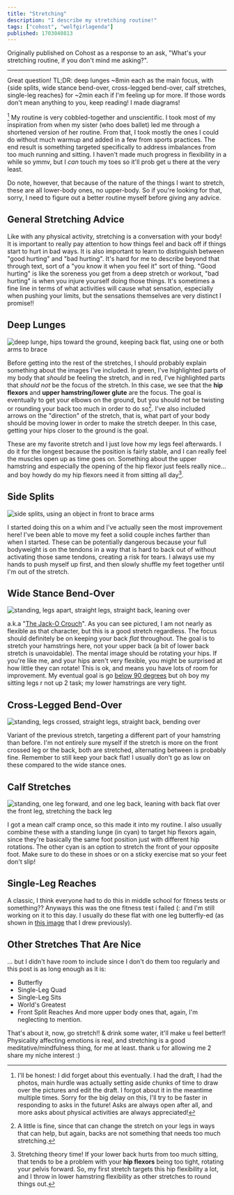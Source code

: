 ```yaml
---
title: "Stretching"
description: "I describe my stretching routine!"
tags: ["cohost", "wolfgirlagenda"]
published: 1703040813
---
```


Originally published on Cohost as a response to an ask, "What's your stretching routine, if you don't mind me asking?".

---

Great question! TL;DR: deep lunges ~8min each as the main focus, with {side splits, wide stance bend-over, cross-legged bend-over, calf stretches, single-leg reaches} for ~2min each if I'm feeling up for more. If those words don't mean anything to you, keep reading! I made diagrams!

[^1]
My routine is very cobbled-together and unscientific. I took most of my inspiration from when my sister (who does ballet) led me through a shortened version of her routine. From that, I took mostly the ones I could do without much warmup and added in a few from sports practices. The end result is something targeted specifically to address imbalances from too much running and sitting. I haven't made much progress in flexibility in a while so ymmv, but I _can_ touch my toes so it'll prob get u there at the very least.

Do note, however, that because of the nature of the things I want to stretch, these are all lower-body ones, no upper-body. So if you're looking for that, sorry, I need to figure out a better routine myself before giving any advice.

## General Stretching Advice

Like with any physical activity, stretching is a conversation with your body! It is important to really pay attention to how things feel and back off if things start to hurt in bad ways. It is also important to learn to distinguish between "good hurting" and "bad hurting". It's hard for me to describe beyond that through text, sort of a "you know it when you feel it" sort of thing. "Good hurting" is like the soreness you get from a deep stretch or workout, "bad hurting" is when you injure yourself doing those things. It's sometimes a fine line in terms of what activities will cause what sensation, especially when pushing your limits, but the sensations themselves are very distinct I promise!!

## Deep Lunges

![deep lunge, hips toward the ground, keeping back flat, using one or both arms to brace](https://static.wolfgirl.dev/9331ce3f-3b64-4c97-9035-33183f99d128/deep_lunge.png "deep lunge, hips toward the ground, keeping back flat, using one or both arms to brace")

Before getting into the rest of the stretches, I should probably explain something about the images I've included. In green, I've highlighted parts of my body that _should_ be feeling the stretch, and in red, I've highlighted parts that _should not_ be the focus of the stretch. In this case, we see that the **hip flexors** and **upper hamstring/lower glute** are the focus. The goal is eventually to get your elbows on the ground, but you should not be twisting or rounding your back too much in order to do so[^2]. I've also included arrows on the "direction" of the stretch, that is, what part of your body should be moving lower in order to make the stretch deeper. In this case, getting your hips closer to the ground is the goal.

These are my favorite stretch and I just love how my legs feel afterwards. I do it for the longest because the position is fairly stable, and I can really feel the muscles open up as time goes on. Something about the upper hamstring and especially the opening of the hip flexor just feels really nice... and boy howdy do my hip flexors need it from sitting all day[^3].

## Side Splits

![side splits, using an object in front to brace arms](https://static.wolfgirl.dev/9331ce3f-3b64-4c97-9035-33183f99d128/side_splits.png "side splits, using an object in front to brace arms")

I started doing this on a whim and I've actually seen the most improvement here! I've been able to move my feet a solid couple inches farther than when I started. These can be potentially dangerous because your full bodyweight is on the tendons in a way that is hard to back out of without activating those same tendons, creating a risk for tears. I always use my hands to push myself up first, and then slowly shuffle my feet together until I'm out of the stretch.

## Wide Stance Bend-Over

![standing, legs apart, straight legs, straight back, leaning over](https://static.wolfgirl.dev/9331ce3f-3b64-4c97-9035-33183f99d128/wide_bend_over.png "standing, legs apart, straight legs, straight back, leaning over")

a.k.a "[The Jack-O Crouch](https://knowyourmeme.com/memes/jack-o-crouch-jack-o-challenge)". As you can see pictured, I am not nearly as flexible as that character, but this is a good stretch regardless. The focus should definitely be on keeping your back _flat_ throughout. The goal is to stretch your hamstrings here, not your upper back (a bit of lower back stretch is unavoidable). The mental image should be rotating your hips. If you're like me, and your hips aren't very flexible, you might be surprised at how little they can rotate! This is ok, and means you have lots of room for improvement. My eventual goal is go [below 90 degrees](https://static.wolfgirl.dev/art/_2022-07-baseball.jpg) but oh boy my sitting legs r not up 2 task; my lower hamstrings are very tight.

## Cross-Legged Bend-Over

![standing, legs crossed, straight legs, straight back, bending over](https://static.wolfgirl.dev/9331ce3f-3b64-4c97-9035-33183f99d128/cross_bend_over.png "standing, legs crossed, straight legs, straight back, bending over")

Variant of the previous stretch, targeting a different part of your hamstring than before. I'm not entirely sure myself if the stretch is more on the front crossed leg or the back, both are stretched, alternating between is probably fine. Remember to still keep your back flat! I usually don't go as low on these compared to the wide stance ones.

## Calf Stretches

![standing, one leg forward, and one leg back, leaning with back flat over the front leg, stretching the back leg](https://static.wolfgirl.dev/9331ce3f-3b64-4c97-9035-33183f99d128/calf.png "standing, one leg forward, and one leg back, leaning with back flat over the front leg, stretching the back leg")

I got a mean calf cramp once, so this made it into my routine. I also usually combine these with a standing lunge (in cyan) to target hip flexors again, since they're basically the same foot position just with different hip rotations. The other cyan is an option to stretch the front of your opposite foot. Make sure to do these in shoes or on a sticky exercise mat so your feet don't slip!

## Single-Leg Reaches

A classic, I think everyone had to do this in middle school for fitness tests or something?? Anyways this was the one fitness test i failed (: and I'm still working on it to this day. I usually do these flat with one leg butterfly-ed (as shown in [this image](https://static.wolfgirl.dev/art/_2021-06.png) that I drew previously).

## Other Stretches That Are Nice

... but I didn't have room to include since I don't do them too regularly and this post is as long enough as it is:

- Butterfly
- Single-Leg Quad
- Single-Leg Sits
- World's Greatest
- Front Split Reaches
  And more upper body ones that, again, I'm neglecting to mention.

That's about it, now, go stretch!! & drink some water, it'll make u feel better!! Physicality affecting emotions is real, and stretching is a good meditative/mindfulness thing, for me at least. thank u for allowing me 2 share my niche interest :)

[^1]: I'll be honest: I did forget about this eventually. I had the draft, I had the photos, main hurdle was actually setting aside chunks of time to draw over the pictures and edit the draft. I forgot about it in the meantime multiple times. Sorry for the big delay on this, I'll try to be faster in responding to asks in the future! Asks are always open after all, and more asks about physical activities are always appreciated!

[^2]: A little is fine, since that can change the stretch on your legs in ways that can help, but again, backs are not something that needs too much stretching.

[^3]: Stretching theory time! If your lower back hurts from too much sitting, that tends to be a problem with your **hip flexors** being too tight, rotating your pelvis forward. So, my first stretch targets this hip flexibility a lot, and I throw in lower hamstring flexibility as other stretches to round things out.
